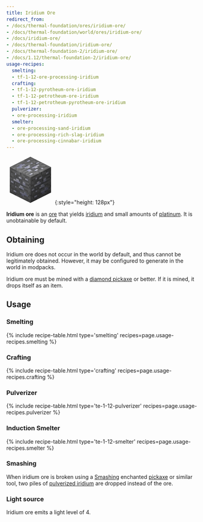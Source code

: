 ```yaml
---
title: Iridium Ore
redirect_from:
- /docs/thermal-foundation/ores/iridium-ore/
- /docs/thermal-foundation/world/ores/iridium-ore/
- /docs/iridium-ore/
- /docs/thermal-foundation/iridium-ore/
- /docs/thermal-foundation-2/iridium-ore/
- /docs/1.12/thermal-foundation-2/iridium-ore/
usage-recipes:
  smelting:
  - tf-1-12-ore-processing-iridium
  crafting:
  - tf-1-12-pyrotheum-ore-iridium
  - tf-1-12-petrotheum-ore-iridium
  - tf-1-12-petrotheum-pyrotheum-ore-iridium
  pulverizer:
  - ore-processing-iridium
  smelter:
  - ore-processing-sand-iridium
  - ore-processing-rich-slag-iridium
  - ore-processing-cinnabar-iridium
---
```


![Iridium ore](/assets/images/thermal-foundation-2/ore-iridium.png){:style="height: 128px"}


**Iridium ore** is an [ore](https://minecraft.gamepedia.com/Ore) that yields
[iridium](../iridium-ingot/) and small amounts of
[platinum](../platinum-ingot/). It is unobtainable by default.


Obtaining
---------

Iridium ore does not occur in the world by default, and thus cannot be
legitimately obtained. However, it may be configured to generate in the world in
modpacks.

Iridium ore must be mined with a [diamond
pickaxe](https://minecraft.gamepedia.com/Pickaxe) or better. If it is mined, it
drops itself as an item.


Usage
-----

### Smelting
{% include recipe-table.html type='smelting' recipes=page.usage-recipes.smelting %}

### Crafting
{% include recipe-table.html type='crafting' recipes=page.usage-recipes.crafting %}

### Pulverizer
{% include recipe-table.html type='te-1-12-pulverizer' recipes=page.usage-recipes.pulverizer %}

### Induction Smelter
{% include recipe-table.html type='te-1-12-smelter' recipes=page.usage-recipes.smelter %}

### Smashing
When iridium ore is broken using a [Smashing](../../cofh-core/smashing/)
enchanted [pickaxe](https://minecraft.gamepedia.com/Pickaxe) or similar tool,
two piles of [pulverized iridium](../pulverized-iridium/)
are dropped instead of the ore.

### Light source
Iridium ore emits a light level of 4.

